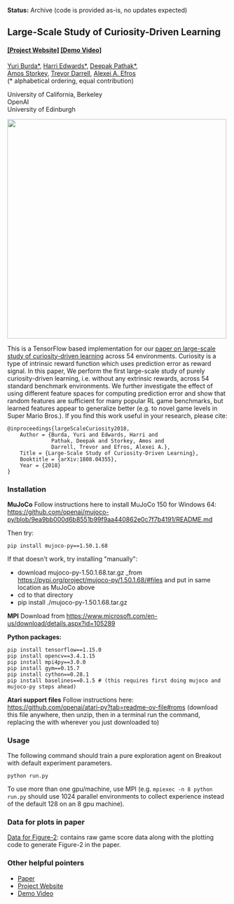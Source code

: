 **Status:** Archive (code is provided as-is, no updates expected)

## Large-Scale Study of Curiosity-Driven Learning ##
#### [[Project Website]](https://pathak22.github.io/large-scale-curiosity/) [[Demo Video]](https://youtu.be/l1FqtAHfJLI)

[Yuri Burda*](https://sites.google.com/site/yburda/), [Harri Edwards*](https://github.com/harri-edwards/), [Deepak Pathak*](https://people.eecs.berkeley.edu/~pathak/), <br/>[Amos Storkey](http://homepages.inf.ed.ac.uk/amos/), [Trevor Darrell](https://people.eecs.berkeley.edu/~trevor/), [Alexei A. Efros](https://people.eecs.berkeley.edu/~efros/)<br/>
(&#42; alphabetical ordering, equal contribution)

University of California, Berkeley<br/>
OpenAI<br/>
University of Edinburgh

<a href="https://pathak22.github.io/large-scale-curiosity/">
<img src="https://pathak22.github.io/large-scale-curiosity/resources/teaser.jpg" width="500">
</img></a>

This is a TensorFlow based implementation for our [paper on large-scale study of curiosity-driven learning](https://pathak22.github.io/large-scale-curiosity/) across
54 environments. Curiosity is a type of intrinsic reward function which uses prediction error as reward signal. In this paper, We perform the first large-scale study of purely curiosity-driven learning, i.e. without any extrinsic rewards, across 54 standard benchmark environments. We further investigate the effect of using different feature spaces for computing prediction error and show that random features are sufficient for many popular RL game benchmarks, but learned features appear to generalize better (e.g. to novel game levels in Super Mario Bros.). If you find this work useful in your research, please cite:

    @inproceedings{largeScaleCuriosity2018,
        Author = {Burda, Yuri and Edwards, Harri and
                  Pathak, Deepak and Storkey, Amos and
                  Darrell, Trevor and Efros, Alexei A.},
        Title = {Large-Scale Study of Curiosity-Driven Learning},
        Booktitle = {arXiv:1808.04355},
        Year = {2018}
    }

### Installation 
**MuJoCo**
Follow instructions here to install MuJoCo 150 for Windows 64:
https://github.com/openai/mujoco-py/blob/9ea9bb000d6b8551b99f9aa440862e0c7f7b4191/README.md

Then try:
```
pip install mujoco-py==1.50.1.68
```

If that doesn't work, try installing "manually":
- download mujoco-py-1.50.1.68.tar.gz _from https://pypi.org/project/mujoco-py/1.50.1.68/#files and put in same location as MuJoCo above
- cd to that directory
- pip install ./mujoco-py-1.50.1.68.tar.gz

**MPI**
Download from https://www.microsoft.com/en-us/download/details.aspx?id=105289

**Python packages:**
```
pip install tensorflow==1.15.0
pip install opencv==3.4.1.15
pip install mpi4py==3.0.0
pip install gym==0.15.7
pip install cython==0.28.1
pip install baselines==0.1.5 # (this requires first doing mujoco and mujoco-py steps ahead)
```

**Atari support files**
Follow instructions here: https://github.com/openai/atari-py?tab=readme-ov-file#roms (download this file anywhere, then unzip, then in a terminal run the command, replacing the <path to folder> with wherever you just downloaded to)

### Usage

The following command should train a pure exploration agent on Breakout with default experiment parameters.
```
python run.py
```

To use more than one gpu/machine, use MPI (e.g. `mpiexec -n 8 python run.py` should use 1024 parallel environments to collect experience instead of the default 128 on an 8 gpu machine).

### Data for plots in paper

[Data for Figure-2](https://www.dropbox.com/s/ufr7o8g9omb9zpl/experiments.tar.gz): contains raw game score data along with the plotting code to generate Figure-2 in the paper.

### Other helpful pointers
- [Paper](https://pathak22.github.io/large-scale-curiosity/resources/largeScaleCuriosity2018.pdf)
- [Project Website](https://pathak22.github.io/large-scale-curiosity/)
- [Demo Video](https://youtu.be/l1FqtAHfJLI)
